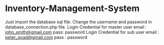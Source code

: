# Inventory-Management-System
Just import the database sql file. Change the username and password in database_connection.php file.
Login Credential for master user 
email : john_smith@gmail.com 
pass: password
Login Credential for sub user 
email : peter_goad@gmail.com
pass : password
